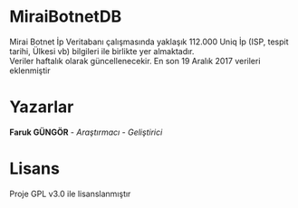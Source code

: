 # MiraiBotnetDB

Mirai Botnet İp Veritabanı çalışmasında yaklaşık 112.000 Uniq İp (ISP, tespit tarihi, Ülkesi vb) bilgileri ile birlikte yer almaktadır. </br>
Veriler haftalık olarak güncellenecekir. En son 19 Aralık 2017 verileri eklenmiştir</br>

# Yazarlar

<b>Faruk GÜNGÖR</b> - <i>Araştırmacı - Geliştirici</i> 

# Lisans

Proje GPL v3.0 ile lisanslanmıştır
